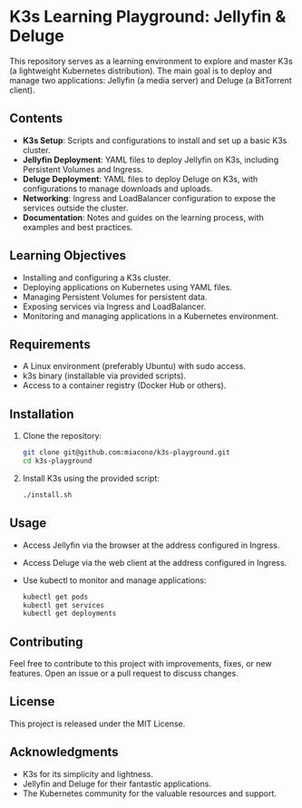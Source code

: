 # K3s Learning Playground: Jellyfin & Deluge

This repository serves as a learning environment to explore and master K3s (a lightweight Kubernetes distribution). The main goal is to deploy and manage two applications: Jellyfin (a media server) and Deluge (a BitTorrent client).

## Contents

* **K3s Setup**: Scripts and configurations to install and set up a basic K3s cluster.
* **Jellyfin Deployment**: YAML files to deploy Jellyfin on K3s, including Persistent Volumes and Ingress.
* **Deluge Deployment**: YAML files to deploy Deluge on K3s, with configurations to manage downloads and uploads.
* **Networking**: Ingress and LoadBalancer configuration to expose the services outside the cluster.
* **Documentation**: Notes and guides on the learning process, with examples and best practices.

## Learning Objectives

* Installing and configuring a K3s cluster.
* Deploying applications on Kubernetes using YAML files.
* Managing Persistent Volumes for persistent data.
* Exposing services via Ingress and LoadBalancer.
* Monitoring and managing applications in a Kubernetes environment.

## Requirements

* A Linux environment (preferably Ubuntu) with sudo access.
* k3s binary (installable via provided scripts).
* Access to a container registry (Docker Hub or others).

## Installation

1.  Clone the repository:

    ```bash
    git clone git@github.com:miacono/k3s-playground.git
    cd k3s-playground
    ```

2.  Install K3s using the provided script:

    ```bash
    ./install.sh
    ```

## Usage

* Access Jellyfin via the browser at the address configured in Ingress.
* Access Deluge via the web client at the address configured in Ingress.
* Use kubectl to monitor and manage applications:

    ```bash
    kubectl get pods
    kubectl get services
    kubectl get deployments
    ```

## Contributing

Feel free to contribute to this project with improvements, fixes, or new features. Open an issue or a pull request to discuss changes.

## License

This project is released under the MIT License.

## Acknowledgments

* K3s for its simplicity and lightness.
* Jellyfin and Deluge for their fantastic applications.
* The Kubernetes community for the valuable resources and support.